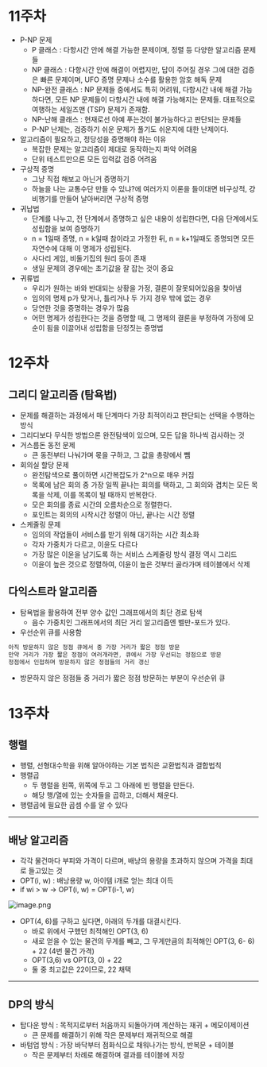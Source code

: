 # 11주차

- P-NP 문제
    - P 클래스 : 다항시간 안에 해결 가능한 문제이며, 정렬 등 다양한 알고리즘 문제들
    - NP 클래스 : 다항시간 안에 해결이 어렵지만, 답이 주어질 경우 그에 대한 검증은 빠른 문제이며, UFO 증명 문제나 소수를 활용한 암호 해독 문제
    - NP-완전 클래스 : NP 문제들 중에서도 특히 어려워, 다항시간 내에 해결 가능하다면, 모든 NP 문제들이 다항시간 내에 해결 가능해지는 문제들. 대표적으로 여행하는 세일즈맨 (TSP) 문제가 존재함.
    - NP-난해 클래스 : 현재로선 아예 푸는것이 불가능하다고 판단되는 문제들
    - P-NP 난제는, 검증하기 쉬운 문제가 풀기도 쉬운지에 대한 난제이다.
- 알고리즘이 필요하고, 정당성을 증명해야 하는 이유
    - 복잡한 문제는 알고리즘이 제대로 동작하는지 파악 어려움
    - 단위 테스트만으론 모든 입력값 검증 어려움
- 구상적 증명
    - 그냥 직접 해보고 아닌거 증명하기
    - 하늘을 나는 교통수단 만들 수 있냐?에 여러가지 이론을 들이대면 비구상적, 걍 비행기를 만들어 날아버리면 구상적 증명
- 귀납법
    - 단계를 나누고, 전 단계에서 증명하고 싶은 내용이 성립한다면, 다음 단계에서도 성립함을 보여 증명하기
    - n = 1일때 증명, n = k일때 참이라고 가정한 뒤, n = k+1일때도 증명되면 모든 자연수에 대해 이 명제가 성립된다.
    - 사다리 게임, 비둘기집의 원리 등이 존재
    - 생일 문제의 경우에는 초기값을 잘 잡는 것이 중요
- 귀류법
    - 우리가 원하는 바와 반대되는 상황을 가정, 결론이 잘못되어있음을 찾아냄
    - 임의의 명제 p가 맞거나, 틀리거나 두 가지 경우 밖에 없는 경우
    - 당연한 것을 증명하는 경우가 많음
    - 어떤 명제가 성립한다는 것을 증명할 때, 그 명제의 결론을 부정하여 가정에 모순이 됨을 이끌어내 성립함을 단정짓는 증명법

# 12주차

## 그리디 알고리즘 (탐욕법)

- 문제를 해결하는 과정에서 매 단계마다 가장 최적이라고 판단되는 선택을 수행하는 방식
- 그리디보다 무식한 방법으론 완전탐색이 있으며, 모든 답을 하나씩 검사하는 것
- 거스름돈 동전 문제
    - 큰 동전부터 나눠가며 몫을 구하고, 그 값을 총량에서 뺌
- 회의실 할당 문제
    - 완전탐색으로 풀이하면 시간복잡도가 2^n으로 매우 커짐
    - 목록에 남은 회의 중 가장 일찍 끝나는 회의를 택하고, 그 회의와 겹치는 모든 목록을 삭제, 이를 목록이 빌 때까지 반복한다.
    - 모은 회의를 종료 시간의 오름차순으로 정렬한다.
    - 포인트는 회의의 시작시간 정렬이 아닌, 끝나는 시간 정렬
- 스케줄링 문제
    - 임의의 작업들이 서비스를 받기  위해 대기하는 시간 최소화
    - 각자 가중치가 다르고, 이윤도 다르다
    - 가장 많은 이윤을 남기도록 하는 서비스 스케줄링 방식 결정 역시 그리드
    - 이윤이 높은 것으로 정렬하여, 이윤이 높은 것부터 골라가며 테이블에서 삭제

## 다익스트라 알고리즘

- 탐욕법을 활용하여 전부 양수 값인 그래프에서의 최단 경로 탐색
    - 음수 가중치인 그래프에서의 최단 거리 알고리즘엔 벨만-포드가 있다.
- 우선순위 큐를 사용함

```jsx
아직 방문하지 않은 정점 큐에서 중 가장 거리가 짧은 정점 방문
만약 거리가 가장 짧은 정점이 여러개라면, 큐에서 가장 우선되는 정점으로 방문
정점에서 인접하며 방문하지 않은 정점들의 거리 갱신
```

- 방문하지 않은 정점들 중 거리가 짧은 정점 방문하는 부분이 우선순위 큐

# 13주차

## 행렬

- 행렬, 선형대수학을 위해 알아야하는 기본 법칙은 교환법칙과 결합법칙
- 행렬곱
    - 두 행렬을 왼쪽, 위쪽에 두고 그 아래에 빈 행렬을 만든다.
    - 해당 행/열에 있는 숫자들을 곱하고, 더해서 채운다.
- 행렬곱에 필요한 곱셈 수를 알 수 있다

---

## 배낭 알고리즘

- 각각 물건마다 부피와 가격이 다르며, 배낭의 용량을 초과하지 않으며 가격을 최대로 들고있는 것
- OPT(i, w) : 배낭용량 w, 아이템 i개로 얻는 최대 이득
- if wi > w → OPT(i, w) = OPT(i-1, w)

![image.png](https://prod-files-secure.s3.us-west-2.amazonaws.com/c774ef96-3ce2-4a6d-9606-5cca39ae2044/6b165fa4-21bd-42ec-8f14-05a1d5a12c78/image.png)

- OPT(4, 6)를 구하고 싶다면, 아래의 두개를 대결시킨다.
    - 바로 위에서 구했던 최적해인 OPT(3, 6)
    - 새로 얻을 수 있는 물건의 무게를 빼고, 그 무게만큼의 최적해인 OPT(3, 6- 6) + 22 (4번 물건 가격)
    - OPT(3,6) vs OPT(3, 0) + 22
    - 둘 중 최고값은 22이므로, 22 채택

---

## DP의 방식

- 탑다운 방식 : 목적지로부터 처음까지 되돌아가며 계산하는 재귀 + 메모이제이션
    - 큰 문제를 해결하기 위해 작은 문제부터 재귀적으로 해결
- 바텀업 방식 : 가장 바닥부터 점화식으로 채워나가는 방식, 반복문 + 테이블
    - 작은 문제부터 차례로 해결하며 결과를 테이블에 저장